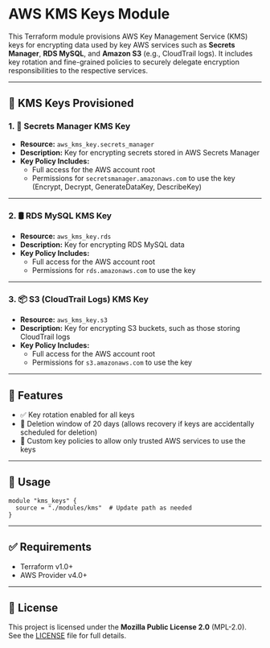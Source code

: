 # AWS KMS Keys Module

This Terraform module provisions AWS Key Management Service (KMS) keys for encrypting data used by key AWS services such as **Secrets Manager**, **RDS MySQL**, and **Amazon S3** (e.g., CloudTrail logs). It includes key rotation and fine-grained policies to securely delegate encryption responsibilities to the respective services.

---

## 🔐 KMS Keys Provisioned

### 1. 🔑 Secrets Manager KMS Key
- **Resource:** `aws_kms_key.secrets_manager`
- **Description:** Key for encrypting secrets stored in AWS Secrets Manager
- **Key Policy Includes:**
  - Full access for the AWS account root
  - Permissions for `secretsmanager.amazonaws.com` to use the key (Encrypt, Decrypt, GenerateDataKey, DescribeKey)

---

### 2. 🛢️ RDS MySQL KMS Key
- **Resource:** `aws_kms_key.rds`
- **Description:** Key for encrypting RDS MySQL data
- **Key Policy Includes:**
  - Full access for the AWS account root
  - Permissions for `rds.amazonaws.com` to use the key

---

### 3. 📦 S3 (CloudTrail Logs) KMS Key
- **Resource:** `aws_kms_key.s3`
- **Description:** Key for encrypting S3 buckets, such as those storing CloudTrail logs
- **Key Policy Includes:**
  - Full access for the AWS account root
  - Permissions for `s3.amazonaws.com` to use the key

---

## 🔄 Features

- ✅ Key rotation enabled for all keys
- 🧹 Deletion window of 20 days (allows recovery if keys are accidentally scheduled for deletion)
- 📜 Custom key policies to allow only trusted AWS services to use the keys

---

## 📌 Usage

```hcl
module "kms_keys" {
  source = "./modules/kms"  # Update path as needed
}
```

---

## ✅ Requirements

- Terraform v1.0+
- AWS Provider v4.0+

---

## 📄 License

This project is licensed under the **Mozilla Public License 2.0** (MPL-2.0).  
See the [LICENSE](./LICENSE) file for full details.
